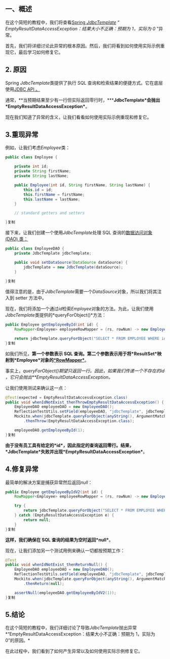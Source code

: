 ## 一、概述

在这个简短的教程中，我们将查看[Spring *JdbcTemplate*](https://www.baeldung.com/spring-jdbc-jdbctemplate) “ *EmptyResultDataAccessException：结果大小不正确：预期为 1，实际为 0* ”异常。

首先，我们将详细讨论此异常的根本原因。然后，我们将看到如何使用实际示例重现它，最后学习如何修复它。

## 2. 原因

Spring *JdbcTemplate*类提供了执行 SQL 查询和检索结果的便捷方式。它在底层使用[JDBC API 。](https://www.baeldung.com/java-jdbc)

通常，**当预期结果至少有一行但实际返回零行时，*****JdbcTemplate\*会抛出\*EmptyResultDataAccessException\***。

现在我们知道了异常的含义，让我们看看如何使用实际示例重现和修复它。

## 3.重现异常

例如，让我们考虑*Employee*类：

```java
public class Employee {

    private int id;
    private String firstName;
    private String lastName;

    public Employee(int id, String firstName, String lastName) {
        this.id = id;
        this.firstName = firstName;
        this.lastName = lastName;
    }

    // standard getters and setters

}复制
```

接下来，让我们创建一个使用*JdbcTemplate*处理 SQL 查询的[数据访问对象(DAO) 类：](https://www.baeldung.com/java-dao-pattern)

```java
public class EmployeeDAO {
    private JdbcTemplate jdbcTemplate;

    public void setDataSource(DataSource dataSource) {
        jdbcTemplate = new JdbcTemplate(dataSource);
    }
	
}复制
```

值得注意的是，由于*JdbcTemplate*需要一个*DataSource*对象，所以我们将其注入到 setter 方法中。

现在，我们将添加一个通过*id*检索*Employee*对象的方法。为此，让我们使用*JdbcTemplate*类提供的*queryForObject()*方法：

```java
public Employee getEmployeeById(int id) {
    RowMapper<Employee> employeeRowMapper = (rs, rowNum) -> new Employee(rs.getInt("ID"), rs.getString("FIRST_NAME"), rs.getString("LAST_NAME"));

    return jdbcTemplate.queryForObject("SELECT * FROM EMPLOYEE WHERE id=?", employeeRowMapper, id);
}复制
```

如我们所见，**第一个参数表示 SQL 查询。第二个参数表示用于将\*ResultSet\*映射到\*Employee\*对象的[\*RowMapper\*](https://www.baeldung.com/spring-jdbc-jdbctemplate#3-mapping-query-results-to-java-object)**。

事实上，*queryForObject()*期望只返回一行。因此，如果我们传递一个不存在的*id ，它只会抛出**EmptyResultDataAccessException。*

让我们使用测试来确认这一点：

```java
@Test(expected = EmptyResultDataAccessException.class)
public void whenIdNotExist_thenThrowEmptyResultDataAccessException() {
    EmployeeDAO employeeDAO = new EmployeeDAO();
    ReflectionTestUtils.setField(employeeDAO, "jdbcTemplate", jdbcTemplate);
    Mockito.when(jdbcTemplate.queryForObject(anyString(), ArgumentMatchers.<RowMapper<Employee>> any(), anyInt()))
        .thenThrow(EmptyResultDataAccessException.class);

    employeeDAO.getEmployeeById(1);
}复制
```

**由于没有员工具有给定的\*id\*，因此指定的查询返回零行。结果，\*JdbcTemplate\*失败并出现\*EmptyResultDataAccessException\***。

## 4.修复异常

最简单的解决方案是捕获异常然后返回*null*：

```java
public Employee getEmployeeByIdV2(int id) {
    RowMapper<Employee> employeeRowMapper = (rs, rowNum) -> new Employee(rs.getInt("ID"), rs.getString("FIRST_NAME"), rs.getString("LAST_NAME"));

    try {
        return jdbcTemplate.queryForObject("SELECT * FROM EMPLOYEE WHERE id=?", employeeRowMapper, id);
    } catch (EmptyResultDataAccessException e) {
        return null;
    }
}复制
```

**这样，我们确保在 SQL 查询的结果为空时返回\*null\***。

现在，让我们添加另一个测试用例来确认一切都按预期工作：

```java
@Test
public void whenIdNotExist_thenReturnNull() {
    EmployeeDAO employeeDAO = new EmployeeDAO();
    ReflectionTestUtils.setField(employeeDAO, "jdbcTemplate", jdbcTemplate);
    Mockito.when(jdbcTemplate.queryForObject(anyString(), ArgumentMatchers.<RowMapper<Employee>> any(), anyInt()))
        .thenReturn(null);

    assertNull(employeeDAO.getEmployeeByIdV2(1));
}复制
```

## 5.结论

在这个简短的教程中，我们详细讨论了导致*JdbcTemplate*抛出异常*“EmptyResultDataAccessException：结果大小不正确：预期为 1，实际为 0”的原因。*

在此过程中，我们看到了如何产生异常以及如何使用实际示例修复它。